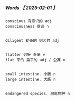 ##### Words **【 2025-02-01 】**

```
conscious 有意识的 adj
consciousness 意识 n


diligent 勤奋的 刻苦的 adj


flatter 讨好 奉承 v
flat 平的 扁平的 adj / 公寓 n


small intestine. 小肠 n
large intestine. 大肠 n


endangered species. 濒危物种 n
```
